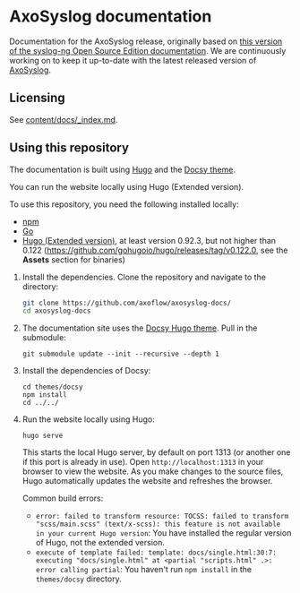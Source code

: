 # AxoSyslog documentation

Documentation for the AxoSyslog release, originally based on [this version of the syslog-ng Open Source Edition documentation](https://github.com/balabit/syslog-ng-ose-guides/commit/2f4a52ee61d1ea9ad27cb4f3168b95408fddfdf2). We are continuously working on to keep it up-to-date with the latest released version of [AxoSyslog](https://github.com/axoflow/axosyslog/).

## Licensing

See [content/docs/_index.md](content/docs/_index.md).

## Using this repository

The documentation is built using [Hugo](https://gohugo.io/) and the [Docsy theme](https://www.docsy.dev/docs/).

You can run the website locally using Hugo (Extended version).

To use this repository, you need the following installed locally:

- [npm](https://www.npmjs.com/)
- [Go](https://go.dev/)
- [Hugo (Extended version)](https://gohugo.io/), at least version 0.92.3, but not higher than 0.122 (https://github.com/gohugoio/hugo/releases/tag/v0.122.0, see the **Assets** section for binaries)

1. Install the dependencies. Clone the repository and navigate to the directory:

    ```bash
    git clone https://github.com/axoflow/axosyslog-docs/
    cd axosyslog-docs
    ```

1. The documentation site uses the [Docsy Hugo theme](https://github.com/google/docsy#readme). Pull in the submodule:

    ```shell
    git submodule update --init --recursive --depth 1
    ```

1. Install the dependencies of Docsy:

    ```shell
    cd themes/docsy
    npm install
    cd ../../
    ```

1. Run the website locally using Hugo:

    ```shell
    hugo serve
    ```

    This starts the local Hugo server, by default on port 1313 (or another one if this port is already in use). Open `http://localhost:1313` in your browser to view the website. As you make changes to the source files, Hugo automatically updates the website and refreshes the browser.

    Common build errors:

    - `error: failed to transform resource: TOCSS: failed to transform "scss/main.scss" (text/x-scss): this feature is not available in your current Hugo version`: You have installed the regular version of Hugo, not the extended version.
    - `execute of template failed: template: docs/single.html:30:7: executing "docs/single.html" at <partial "scripts.html" .>: error calling partial`: You haven't run `npm install` in the `themes/docsy` directory.
